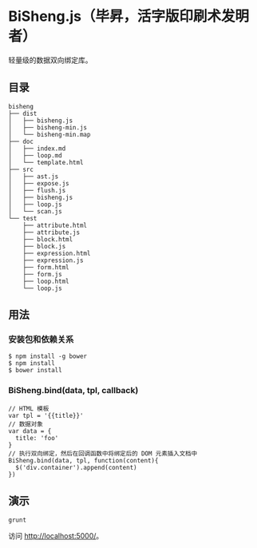 BiSheng.js（毕昇，活字版印刷术发明者）
====

<!-- BI-Directional / Two-Way Data-Binding with JavaScript. -->

轻量级的数据双向绑定库。

## 目录
<!-- TODO -->

    bisheng
    ├── dist
    │   ├── bisheng.js
    │   ├── bisheng-min.js
    │   └── bisheng-min.map
    ├── doc
    │   ├── index.md
    │   ├── loop.md
    │   └── template.html
    ├── src
    │   ├── ast.js
    │   ├── expose.js
    │   ├── flush.js
    │   ├── bisheng.js
    │   ├── loop.js
    │   └── scan.js
    └── test
        ├── attribute.html
        ├── attribute.js
        ├── block.html
        ├── block.js
        ├── expression.html
        ├── expression.js
        ├── form.html
        ├── form.js
        ├── loop.html
        └── loop.js

## 用法

### 安装包和依赖关系

    $ npm install -g bower
    $ npm install
    $ bower install

### BiSheng.bind(data, tpl, callback)

    // HTML 模板
    var tpl = '{{title}}'
    // 数据对象
    var data = {
      title: 'foo'
    }
    // 执行双向绑定，然后在回调函数中将绑定后的 DOM 元素插入文档中
    BiSheng.bind(data, tpl, function(content){
      $('div.container').append(content)
    })

## 演示

    grunt 

访问 <http://localhost:5000/>。
